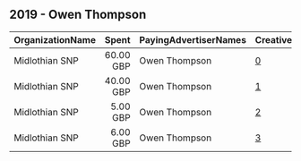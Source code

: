 ## 2019 - Owen Thompson 
|OrganizationName|Spent|PayingAdvertiserNames|CreativeUrls|Impressions|Genders|AgeBrackets|CountryCodes|BillingAddresses|CandidateBallotInformation|
|:---|---:|:---|:---|---:|:---|:---|:---|:---|:---|
|Midlothian SNP|60.00 GBP|Owen Thompson|[0](https://www.snap.com/political-ads/asset/d14ba5811e74c25798f595df13e968d6a672482f0f2a57a1526efeaaa2516d78?mediaType=mp4)|8,804||18-25|united kingdom|GB|Vote Owen Thompson|
|Midlothian SNP|40.00 GBP|Owen Thompson|[1](https://www.snap.com/political-ads/asset/bae868de47bd370922634c17b8130d281b2817e5b2de66f09bf8a2911713296b?mediaType=mp4)|8,004|||united kingdom|GB|Vote for Owen Thompson|
|Midlothian SNP|5.00 GBP|Owen Thompson|[2](https://www.snap.com/political-ads/asset/00e1968a9ed02d0e256d90579a2afc1cab5faccde87b4ea5c4768afc1e16347c?mediaType=mp4)|1,515||18-25|united kingdom|GB|Vote Owen Thompson|
|Midlothian SNP|6.00 GBP|Owen Thompson|[3](https://www.snap.com/political-ads/asset/3ccbb2aea88bdadb3caf15cb9f118c41145ed9068454ed1853519d95c7a192a7?mediaType=mp4)|1,073||18+|united kingdom|GB|Owen Thompson|
